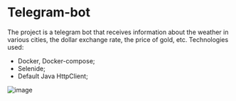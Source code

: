 # Telegram-bot

The project is a telegram bot that receives information about the weather in various cities, the dollar exchange rate, the price of gold, etc.
Technologies used:
- Docker, Docker-compose;
- Selenide;
- Default Java HttpClient; 

![image](https://github.com/user-attachments/assets/abb34eb8-b942-4d31-a0f0-9d8c036f707d)
